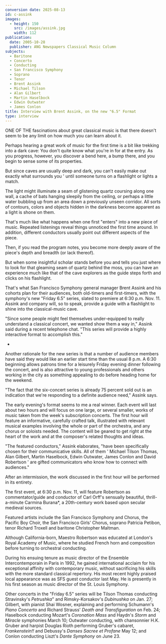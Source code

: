 ```yaml
---
conversion date: 2025-08-13
id: c-assink
images:
  - height: 150
    src: /images/assink.jpg
    width: 112
publication:
  date: 2005-10-28
  publisher: ANG Newspapers Classical Music Column
subjects:
  - Baritone
  - Concerto
  - Conducting
  - San Francisco Symphony
  - Soprano
  - Tenor
  - Brent Assink
  - Michael Tilson
  - Alan Gilbert
  - Martin Haselbock
  - Edwin Outwater
  - James Conlon
title: Interview with Brent Assink, on the new "6.5" Format
type: interview
---
```



ONE OF THE fascinations about great classical music is that there doesn't seem to be any limit on how much you can learn about it.

Perhaps hearing a great work of music for the first time is a bit like trekking into a dark cave: You don't quite know what you're in for at the entry. As you progress, however, you discover a bend here, a bump there, and you begin to sense some of its properties.

But since caves are usually deep and dark, you can't easily make out exactly what surrounds you ' until someone turns on a flashlight or lights a match.

The light might illuminate a seam of glistening quartz coursing along one wall, a cache of bats hanging sleepily from the ceiling, or perhaps a little water bubbling up from an area down a previously unseen corridor. All sorts of contours, colors and objects hidden in the darkness become apparent as a light is shone on them.

That's much like what happens when one first "enters" into a new piece of music. Repeated listenings reveal things unnoticed the first time around. In addition, different conductors usually point out different aspects of the piece.

Then, if you read the program notes, you become more deeply aware of the piece's depth and breadth (or lack thereof).

But when some insightful scholar stands before you and tells you just where to look for that gleaming seam of quartz behind the moss, you can have an experience much like that of the cave explorers as the guide steps forth and clicks on his flashlight.

That's what San Francisco Symphony general manager Brent Assink and his cohorts plan for their audiences, both old-timers and first-timers, with the symphony's new "Friday 6.5" series, slated to premiere at 6:30 p.m. Nov. 11. Assink and company will, so to speak, provide a guide with a flashlight to shine into the classical-music cave.

"Since some people might feel themselves under-equipped to really understand a classical concert, we wanted show them a way in," Assink said during a recent telephone chat. "This series will provide a highly interactive format to accomplish this."

*

Another rationale for the new series is that a number of audience members have said they would like an earlier start time than the usual 8 p.m. A 6:30 beginning allows patrons time for a leisurely Friday evening dinner following the concert, and is also attractive to young professionals and others working in the city as something appealing to do before heading home for the weekend.

"The fact that the six-concert series is already 75 percent sold out is an indication that we're responding to a definite audience need," Assink says.

The early evening's format seems to me a real winner. Each event will last about two hours and will focus on one large, or several smaller, works of music taken from the week's subscription concerts. The first hour will feature an informative, carefully crafted talk, illustrated with relevant musical examples involving the whole or part of the orchestra, and any chorus or soloists needed. The content will be geared to get right at the heart of the work and at the composer's related thoughts and ideas.

"The featured conductors," Assink elaborates, "have been specifically chosen for their communicative skills. All of them ' Michael Tilson Thomas, Alan Gilbert, Martin Haselbock, Edwin Outwater, James Conlon and David Robertson ' are gifted communicators who know how to connect with audiences."

After an intermission, the work discussed in the first hour will be performed in its entirety.

The first event, at 6:30 p.m. Nov. 11, will feature Robertson as commentator/guide and conductor of Carl Orff's sensually beautiful, thrill-a-minute Carmina Burana*, a 20th-century work based upon secular medieval sources.

Featured artists include the San Francisco Symphony and Chorus, the Pacific Boy Choir, the San Francisco Girls' Chorus, soprano Patricia Petibon, tenor Richard Troxell and baritone Christopher Maltman.

Although California-born, Maestro Robertson was educated at London's Royal Academy of Music, where he studied French horn and composition before turning to orchestral conducting.

During his ensuing tenure as music director of the Ensemble Intercontemporain in Paris in 1992, he gained international acclaim for his exceptional affinity with contemporary music, without sacrificing his skills with the more standard classical repertory. His most recent highly praised local appearance was as SFS guest conductor last May. He is presently in his first season as music director of the St. Louis Symphony.

Other concerts in the "Friday 6.5" series will be Tilson Thomas conducting Stravinsky's *Petrushka*" and Rimsky-Korsakov's *Dubinushka* on Jan. 27; Gilbert, with pianist Shai Wosner, explaining and performing Schumann's *Piano Concerto* and Richard Strauss' *Death and Transfiguration* on Feb. 24; Haselbock conducting Mozart's *Coronation Mass* and Haydn's *Storm* and *Miracle* symphonies March 10; Outwater conducting, with chansonnier H.K. Gruber and harpist Douglas Rioth performing Gruber's cabaret, *Frankenstein!!* and Debussy's *Danses Sacree et Profane* May 12; and Conlon conducting Liszt's *Dante Symphony* on June 23.

